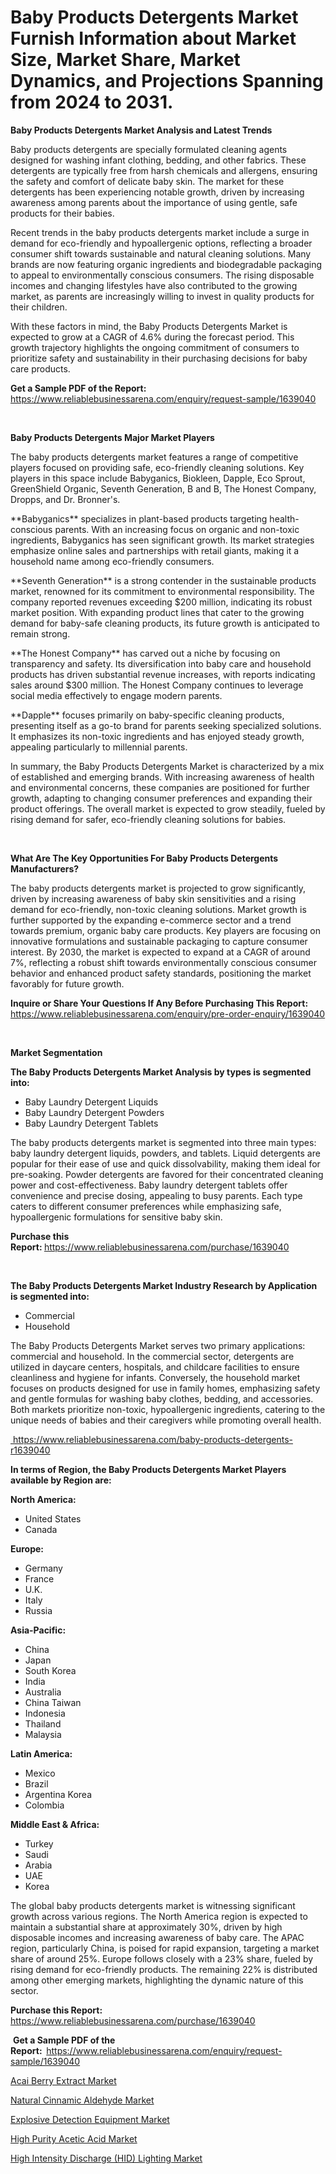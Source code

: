 <p><h1>Baby Products Detergents Market Furnish Information about Market Size, Market Share, Market Dynamics, and Projections Spanning from 2024 to 2031.</h1></p><p><strong>Baby Products Detergents Market Analysis and Latest Trends</strong></p>
<p><p>Baby products detergents are specially formulated cleaning agents designed for washing infant clothing, bedding, and other fabrics. These detergents are typically free from harsh chemicals and allergens, ensuring the safety and comfort of delicate baby skin. The market for these detergents has been experiencing notable growth, driven by increasing awareness among parents about the importance of using gentle, safe products for their babies.</p><p>Recent trends in the baby products detergents market include a surge in demand for eco-friendly and hypoallergenic options, reflecting a broader consumer shift towards sustainable and natural cleaning solutions. Many brands are now featuring organic ingredients and biodegradable packaging to appeal to environmentally conscious consumers. The rising disposable incomes and changing lifestyles have also contributed to the growing market, as parents are increasingly willing to invest in quality products for their children.</p><p>With these factors in mind, the Baby Products Detergents Market is expected to grow at a CAGR of 4.6% during the forecast period. This growth trajectory highlights the ongoing commitment of consumers to prioritize safety and sustainability in their purchasing decisions for baby care products.</p></p>
<p><strong>Get a Sample PDF of the Report:&nbsp;</strong> <a href="https://www.reliablebusinessarena.com/enquiry/request-sample/1639040?utm_campaign=1552&utm_medium=2&utm_source=Github&utm_content=ia&utm_term=11102024&utm_id=baby-products-detergents">https://www.reliablebusinessarena.com/enquiry/request-sample/1639040</a></p>
<p>&nbsp;</p>
<p><strong>Baby Products Detergents Major Market Players</strong></p>
<p><p>The baby products detergents market features a range of competitive players focused on providing safe, eco-friendly cleaning solutions. Key players in this space include Babyganics, Biokleen, Dapple, Eco Sprout, GreenShield Organic, Seventh Generation, B and B, The Honest Company, Dropps, and Dr. Bronner's.</p><p>**Babyganics** specializes in plant-based products targeting health-conscious parents. With an increasing focus on organic and non-toxic ingredients, Babyganics has seen significant growth. Its market strategies emphasize online sales and partnerships with retail giants, making it a household name among eco-friendly consumers.</p><p>**Seventh Generation** is a strong contender in the sustainable products market, renowned for its commitment to environmental responsibility. The company reported revenues exceeding $200 million, indicating its robust market position. With expanding product lines that cater to the growing demand for baby-safe cleaning products, its future growth is anticipated to remain strong.</p><p>**The Honest Company** has carved out a niche by focusing on transparency and safety. Its diversification into baby care and household products has driven substantial revenue increases, with reports indicating sales around $300 million. The Honest Company continues to leverage social media effectively to engage modern parents.</p><p>**Dapple** focuses primarily on baby-specific cleaning products, presenting itself as a go-to brand for parents seeking specialized solutions. It emphasizes its non-toxic ingredients and has enjoyed steady growth, appealing particularly to millennial parents.</p><p>In summary, the Baby Products Detergents Market is characterized by a mix of established and emerging brands. With increasing awareness of health and environmental concerns, these companies are positioned for further growth, adapting to changing consumer preferences and expanding their product offerings. The overall market is expected to grow steadily, fueled by rising demand for safer, eco-friendly cleaning solutions for babies.</p></p>
<p>&nbsp;</p>
<p><strong>What Are The Key Opportunities For Baby Products Detergents Manufacturers?</strong></p>
<p><p>The baby products detergents market is projected to grow significantly, driven by increasing awareness of baby skin sensitivities and a rising demand for eco-friendly, non-toxic cleaning solutions. Market growth is further supported by the expanding e-commerce sector and a trend towards premium, organic baby care products. Key players are focusing on innovative formulations and sustainable packaging to capture consumer interest. By 2030, the market is expected to expand at a CAGR of around 7%, reflecting a robust shift towards environmentally conscious consumer behavior and enhanced product safety standards, positioning the market favorably for future growth.</p></p>
<p><strong>Inquire or Share Your Questions If Any Before Purchasing This Report:</strong> <a href="https://www.reliablebusinessarena.com/enquiry/pre-order-enquiry/1639040?utm_campaign=1552&utm_medium=2&utm_source=Github&utm_content=ia&utm_term=11102024&utm_id=baby-products-detergents">https://www.reliablebusinessarena.com/enquiry/pre-order-enquiry/1639040</a></p>
<p>&nbsp;</p>
<p><strong>Market Segmentation</strong></p>
<p><strong>The Baby Products Detergents Market Analysis by types is segmented into:</strong></p>
<p><ul><li>Baby Laundry Detergent Liquids</li><li>Baby Laundry Detergent Powders</li><li>Baby Laundry Detergent Tablets</li></ul></p>
<p><p>The baby products detergents market is segmented into three main types: baby laundry detergent liquids, powders, and tablets. Liquid detergents are popular for their ease of use and quick dissolvability, making them ideal for pre-soaking. Powder detergents are favored for their concentrated cleaning power and cost-effectiveness. Baby laundry detergent tablets offer convenience and precise dosing, appealing to busy parents. Each type caters to different consumer preferences while emphasizing safe, hypoallergenic formulations for sensitive baby skin.</p></p>
<p><strong>Purchase this Report:&nbsp;</strong><a href="https://www.reliablebusinessarena.com/purchase/1639040?utm_campaign=1552&utm_medium=2&utm_source=Github&utm_content=ia&utm_term=11102024&utm_id=baby-products-detergents">https://www.reliablebusinessarena.com/purchase/1639040</a></p>
<p>&nbsp;</p>
<p><strong>The Baby Products Detergents Market Industry Research by Application is segmented into:</strong></p>
<p><ul><li>Commercial</li><li>Household</li></ul></p>
<p><p>The Baby Products Detergents Market serves two primary applications: commercial and household. In the commercial sector, detergents are utilized in daycare centers, hospitals, and childcare facilities to ensure cleanliness and hygiene for infants. Conversely, the household market focuses on products designed for use in family homes, emphasizing safety and gentle formulas for washing baby clothes, bedding, and accessories. Both markets prioritize non-toxic, hypoallergenic ingredients, catering to the unique needs of babies and their caregivers while promoting overall health.</p></p>
<p><a href="https://www.reliablebusinessarena.com/baby-products-detergents-r1639040?utm_campaign=1552&utm_medium=2&utm_source=Github&utm_content=ia&utm_term=11102024&utm_id=baby-products-detergents">&nbsp;https://www.reliablebusinessarena.com/baby-products-detergents-r1639040</a></p>
<p><strong>In terms of Region, the Baby Products Detergents Market Players available by Region are:</strong></p>
<p>
    <p> <strong> North America: </strong>
        <ul>
            <li>United States</li>
            <li>Canada</li>
        </ul>
        </p> 
    <p> <strong> Europe: </strong>
        <ul>
            <li>Germany</li>
            <li>France</li>
            <li>U.K.</li>
            <li>Italy</li>
            <li>Russia</li>
        </ul>
        </p> 
    <p> <strong> Asia-Pacific: </strong>
        <ul>
            <li>China</li>
            <li>Japan</li>
            <li>South Korea</li>
            <li>India</li>
            <li>Australia</li>
            <li>China Taiwan</li>
            <li>Indonesia</li>
            <li>Thailand</li>
            <li>Malaysia</li>
        </ul>
        </p> 
    <p> <strong> Latin America: </strong>
        <ul>
            <li>Mexico</li>
            <li>Brazil</li>
            <li>Argentina Korea</li>
            <li>Colombia</li>
        </ul>
        </p> 
    <p> <strong> Middle East & Africa: </strong>
        <ul>
            <li>Turkey</li>
            <li>Saudi</li>
            <li>Arabia</li>
            <li>UAE</li>
            <li>Korea</li>
        </ul>
    </p>
    </p>
<p><p>The global baby products detergents market is witnessing significant growth across various regions. The North America region is expected to maintain a substantial share at approximately 30%, driven by high disposable incomes and increasing awareness of baby care. The APAC region, particularly China, is poised for rapid expansion, targeting a market share of around 25%. Europe follows closely with a 23% share, fueled by rising demand for eco-friendly products. The remaining 22% is distributed among other emerging markets, highlighting the dynamic nature of this sector.</p></p>
<p><strong>Purchase this Report: </strong><a href="https://www.reliablebusinessarena.com/purchase/1639040?utm_campaign=1552&utm_medium=2&utm_source=Github&utm_content=ia&utm_term=11102024&utm_id=baby-products-detergents">https://www.reliablebusinessarena.com/purchase/1639040</a></p>
<p>&nbsp;<strong>Get a Sample PDF of the Report:&nbsp;&nbsp;</strong><a href="https://www.reliablebusinessarena.com/enquiry/request-sample/1639040?utm_campaign=1552&utm_medium=2&utm_source=Github&utm_content=ia&utm_term=11102024&utm_id=baby-products-detergents">https://www.reliablebusinessarena.com/enquiry/request-sample/1639040</a></p>
<p><strong></strong></p>
<p><p><a href="https://www.linkedin.com/pulse/acai-berry-extract-market-global-regional-analysis-focus-09lge?utm_campaign=1552&utm_medium=2&utm_source=Github&utm_content=ia&utm_term=11102024&utm_id=baby-products-detergents">Acai Berry Extract Market</a></p><p><a href="https://www.linkedin.com/pulse/global-natural-cinnamic-aldehyde-market-opportunities-forecast-e1aye?utm_campaign=1552&utm_medium=2&utm_source=Github&utm_content=ia&utm_term=11102024&utm_id=baby-products-detergents">Natural Cinnamic Aldehyde Market</a></p><p><a href="https://issuu.com/reportprime-2/docs/explosive-detection-equipment-marke_185071f928f291?utm_campaign=1552&utm_medium=2&utm_source=Github&utm_content=ia&utm_term=11102024&utm_id=baby-products-detergents">Explosive Detection Equipment Market</a></p><p><a href="https://github.com/lambertr3e8v/Market-Research-Report-List-1/blob/main/high-purity-acetic-acid-market.md?utm_campaign=1552&utm_medium=2&utm_source=Github&utm_content=ia&utm_term=11102024&utm_id=baby-products-detergents">High Purity Acetic Acid Market</a></p><p><a href="https://github.com/CarolynWatkins697/Market-Research-Report-List-1/blob/main/high-intensity-discharge-hid-lighting-market.md?utm_campaign=1552&utm_medium=2&utm_source=Github&utm_content=ia&utm_term=11102024&utm_id=baby-products-detergents">High Intensity Discharge (HID) Lighting Market</a></p></p>